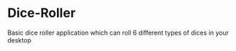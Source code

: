 # Dice-Roller
Basic dice roller application which can roll 6 different types of dices in your desktop
